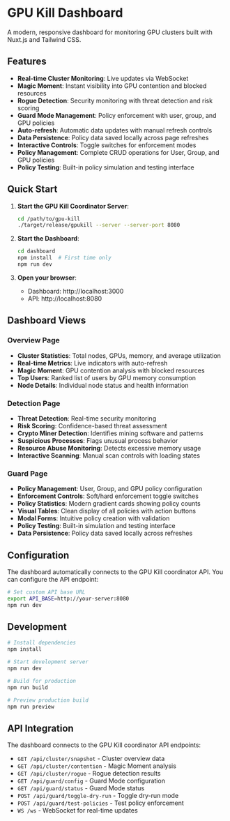 # GPU Kill Dashboard

A modern, responsive dashboard for monitoring GPU clusters built with Nuxt.js and Tailwind CSS.

## Features

- **Real-time Cluster Monitoring**: Live updates via WebSocket
- **Magic Moment**: Instant visibility into GPU contention and blocked resources
- **Rogue Detection**: Security monitoring with threat detection and risk scoring
- **Guard Mode Management**: Policy enforcement with user, group, and GPU policies
- **Auto-refresh**: Automatic data updates with manual refresh controls
- **Data Persistence**: Policy data saved locally across page refreshes
- **Interactive Controls**: Toggle switches for enforcement modes
- **Policy Management**: Complete CRUD operations for User, Group, and GPU policies
- **Policy Testing**: Built-in policy simulation and testing interface

## Quick Start

1. **Start the GPU Kill Coordinator Server**:
   ```bash
   cd /path/to/gpu-kill
   ./target/release/gpukill --server --server-port 8080
   ```

2. **Start the Dashboard**:
   ```bash
   cd dashboard
   npm install  # First time only
   npm run dev
   ```

3. **Open your browser**:
   - Dashboard: http://localhost:3000
   - API: http://localhost:8080

## Dashboard Views

### Overview Page
- **Cluster Statistics**: Total nodes, GPUs, memory, and average utilization
- **Real-time Metrics**: Live indicators with auto-refresh
- **Magic Moment**: GPU contention analysis with blocked resources
- **Top Users**: Ranked list of users by GPU memory consumption
- **Node Details**: Individual node status and health information

### Detection Page
- **Threat Detection**: Real-time security monitoring
- **Risk Scoring**: Confidence-based threat assessment
- **Crypto Miner Detection**: Identifies mining software and patterns
- **Suspicious Processes**: Flags unusual process behavior
- **Resource Abuse Monitoring**: Detects excessive memory usage
- **Interactive Scanning**: Manual scan controls with loading states

### Guard Page
- **Policy Management**: User, Group, and GPU policy configuration
- **Enforcement Controls**: Soft/hard enforcement toggle switches
- **Policy Statistics**: Modern gradient cards showing policy counts
- **Visual Tables**: Clean display of all policies with action buttons
- **Modal Forms**: Intuitive policy creation with validation
- **Policy Testing**: Built-in simulation and testing interface
- **Data Persistence**: Policy data saved locally across refreshes

## Configuration

The dashboard automatically connects to the GPU Kill coordinator API. You can configure the API endpoint:

```bash
# Set custom API base URL
export API_BASE=http://your-server:8080
npm run dev
```

## Development

```bash
# Install dependencies
npm install

# Start development server
npm run dev

# Build for production
npm run build

# Preview production build
npm run preview
```

## API Integration

The dashboard connects to the GPU Kill coordinator API endpoints:

- `GET /api/cluster/snapshot` - Cluster overview data
- `GET /api/cluster/contention` - Magic Moment analysis
- `GET /api/cluster/rogue` - Rogue detection results
- `GET /api/guard/config` - Guard Mode configuration
- `GET /api/guard/status` - Guard Mode status
- `POST /api/guard/toggle-dry-run` - Toggle dry-run mode
- `POST /api/guard/test-policies` - Test policy enforcement
- `WS /ws` - WebSocket for real-time updates